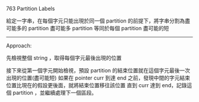 763 Partition Labels

給定一字串，在每個字元只能出現於同一個 partition 的前提下，將字串分割為盡可能多的 partition
盡可能多 partition 等同於每個 partition 盡可能的短

--- 

Approach:

先檢視整個 string ，取得每個字元最後出現的位置

接下來從第一個字元開始檢視，預設 partition 的結束位置就在這個字元最後一次出現的位置(盡可能短)
如果在 pointer curr 到達 end 之前，發現中間的字元結束位置比現在的假設更後面，就將結束位置移往該位置
直到 curr 達到 end，記錄這個 partition ，並繼續處理下一個區段。
